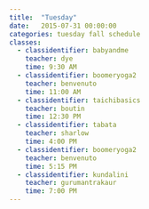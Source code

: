 ```yaml
---
title:  "Tuesday"
date:   2015-07-31 00:00:00
categories: tuesday fall schedule
classes:
  - classidentifier: babyandme
    teacher: dye
    time: 9:30 AM
  - classidentifier: boomeryoga2
    teacher: benvenuto
    time: 11:00 AM
  - classidentifier: taichibasics
    teacher: boutin
    time: 12:30 PM
  - classidentifier: tabata
    teacher: sharlow
    time: 4:00 PM
  - classidentifier: boomeryoga2
    teacher: benvenuto
    time: 5:15 PM
  - classidentifier: kundalini
    teacher: gurumantrakaur
    time: 7:00 PM
---
```

